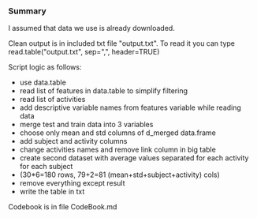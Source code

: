 ### Summary

I assumed  that data we use is already downloaded.

Clean output is in included txt file "output.txt". To read it you can type read.table("output.txt", sep=",", header=TRUE)

Script logic as follows:
* use data.table
* read list of features in data.table to simplify filtering
* read list of activities
* add descriptive variable names from features variable while reading data
* merge test and train data into 3 variables
* choose only mean and std columns of d_merged data.frame
* add subject and activity columns
* change activities names and remove link column in big table
* create second dataset with average values separated for each activity for each subject
* (30*6=180 rows, 79+2=81 (mean+std+subject+activity) cols)
* remove everything except result
* write the table in txt

Codebook is in file CodeBook.md


